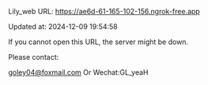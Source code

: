 Lily_web URL: https://ae6d-61-165-102-156.ngrok-free.app

Updated at: 2024-12-09 19:54:58

If you cannot open this URL, the server might be down.

Please contact: 

goley04@foxmail.com Or Wechat:GL_yeaH